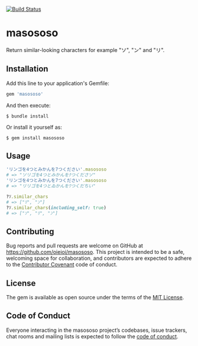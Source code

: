 [![Build Status](https://travis-ci.com/oieioi/masososo.svg?token=okzT4ciBqpfSUbg7GQfs&branch=master)](https://travis-ci.com/oieioi/masososo)

# masososo

Return similar-looking characters for example "ソ", "ン" and "リ".

## Installation

Add this line to your application's Gemfile:

```ruby
gem 'masososo'
```

And then execute:

    $ bundle install

Or install it yourself as:

    $ gem install masososo

## Usage

```ruby
'リンゴを4つとみかんを7つください'.masososo
# => "ソリゴを4つとみかんをｸつくださソ"
'リンゴを4つとみかんを7つください'.masososo
# => "リリゴを4つとゐかんをﾜつくだちい"

?ｿ.similar_chars
# => ["ﾘ", "ﾝ"]
?ｿ.similar_chars(including_self: true)
# => ["ｿ", "ﾘ", "ﾝ"]
```

## Contributing

Bug reports and pull requests are welcome on GitHub at https://github.com/oieioi/masososo. This project is intended to be a safe, welcoming space for collaboration, and contributors are expected to adhere to the [Contributor Covenant](http://contributor-covenant.org) code of conduct.

## License

The gem is available as open source under the terms of the [MIT License](https://opensource.org/licenses/MIT).

## Code of Conduct

Everyone interacting in the masososo project’s codebases, issue trackers, chat rooms and mailing lists is expected to follow the [code of conduct](https://github.com/oieioi/masososo/blob/master/CODE_OF_CONDUCT.md).
